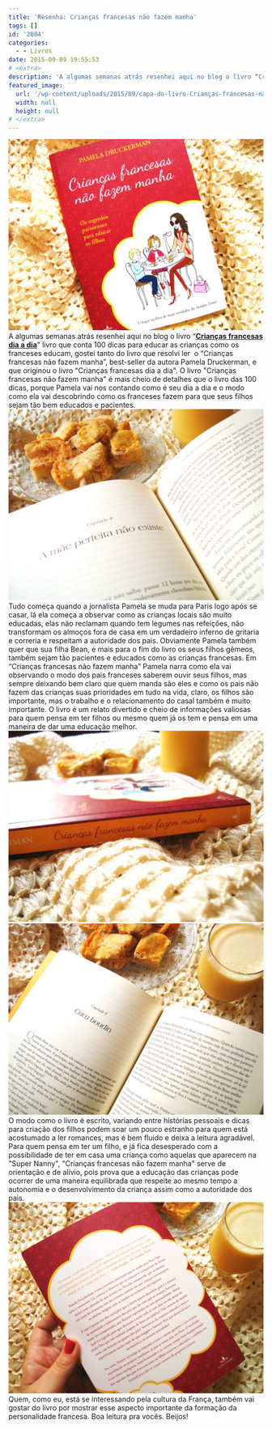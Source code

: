 ```yaml
---
title: 'Resenha: Crianças francesas não fazem manha'
tags: []
id: '2804'
categories:
  - - Livros
date: 2015-09-09 19:55:53
# <extra>
description: 'A algumas semanas atrás resenhei aqui no blog o livro “Crianças francesas dia a dia&#8221; livro que conta 100 dicas para educar as crianças como os franceses educam, gostei tanto do livro que resolvi ler  o “Crianças francesas não fazem manha”, best-seller da autora Pamela Druckerman, e que originou o livro &#8220;Crianças francesas dia a dia&#8221;. O livro &#8220;Crianças francesas não fazem manha&#8221; é mais cheio de detalhes que o livro das 100 dicas, porque Pamela vai nos contando como é seu dia a dia e o modo como ela vai descobrindo como os franceses fazem para que seus filhos sejam tão bem educados e pacientes. Tudo começa quando a jornalista Pamela se muda para Paris logo após se casar, lá ela começa a observar como as crianças locais são muito educadas, elas não reclamam quando tem legumes nas refeições, não &hellip;'
featured_image: 
  url: '/wp-content/uploads/2015/09/capa-do-livro-Crianças-francesas-não-fazem-manha-1024x768.jpg'
  width: null
  height: null
# </extra>
---
```


[![Livro: crianças francesas não fazem manha](/wp-content/uploads/2015/09/capa-do-livro-Crianças-francesas-não-fazem-manha-1024x768.jpg)](/wp-content/uploads/2015/09/capa-do-livro-Crianças-francesas-não-fazem-manha.jpg) A algumas semanas atrás resenhei aqui no blog o livro “**[Crianças francesas dia a dia](http://natalia.blog.br/2015/07/20/resenha-criancas-francesas-dia-a-dia/)**" livro que conta 100 dicas para educar as crianças como os franceses educam, gostei tanto do livro que resolvi ler  o “Crianças francesas não fazem manha”, best-seller da autora Pamela Druckerman, e que originou o livro "Crianças francesas dia a dia". O livro "Crianças francesas não fazem manha" é mais cheio de detalhes que o livro das 100 dicas, porque Pamela vai nos contando como é seu dia a dia e o modo como ela vai descobrindo como os franceses fazem para que seus filhos sejam tão bem educados e pacientes. [![páginas do livro Crianças francesas não fazem manha](/wp-content/uploads/2015/09/páginas-do-livro-Crianças-francesas-não-fazem-manha-1024x768.jpg)](/wp-content/uploads/2015/09/páginas-do-livro-Crianças-francesas-não-fazem-manha.jpg) Tudo começa quando a jornalista Pamela se muda para Paris logo após se casar, lá ela começa a observar como as crianças locais são muito educadas, elas não reclamam quando tem legumes nas refeições, não transformam os almoços fora de casa em um verdadeiro inferno de gritaria e correria e respeitam a autoridade dos pais. Obviamente Pamela também quer que sua filha Bean, e mais para o fim do livro os seus filhos gêmeos, também sejam tão pacientes e educados como as crianças francesas. Em “Crianças francesas não fazem manha” Pamela narra como ela vai observando o modo dos pais franceses saberem ouvir seus filhos, mas sempre deixando bem claro que quem manda são eles e como os pais não fazem das crianças suas prioridades em tudo na vida, claro, os filhos são importante, mas o trabalho e o relacionamento do casal também é muito importante. O livro é um relato divertido e cheio de informações valiosas para quem pensa em ter filhos ou mesmo quem já os tem e pensa em uma maneira de dar uma educação melhor. [![lombada do livro Crianças francesas não fazem manha](/wp-content/uploads/2015/09/lombada-do-livro-Crianças-francesas-não-fazem-manha-1024x768.jpg)](/wp-content/uploads/2015/09/lombada-do-livro-Crianças-francesas-não-fazem-manha.jpg) [![Livro Crianças francesas não fazem manha](/wp-content/uploads/2015/09/Livro-Crianças-francesas-não-fazem-manha-1024x768.jpg)](/wp-content/uploads/2015/09/Livro-Crianças-francesas-não-fazem-manha.jpg) O modo como o livro é escrito, variando entre histórias pessoais e dicas para criação dos filhos podem soar um pouco estranho para quem está acostumado a ler romances, mas é bem fluido e deixa a leitura agradável. Para quem pensa em ter um filho, e já fica desesperado com a possibilidade de ter em casa uma criança como aquelas que aparecem na "Super Nanny", "Crianças francesas não fazem manha" serve de orientação e de alívio, pois prova que a educação das crianças pode ocorrer de uma maneira equilibrada que respeite ao mesmo tempo a autonomia e o desenvolvimento da criança assim como a autoridade dos pais. [![contra capa do livro Crianças francesas não fazem manha](/wp-content/uploads/2015/09/contra-capa-do-livro-Crianças-francesas-não-fazem-manha-1024x768.jpg)](/wp-content/uploads/2015/09/contra-capa-do-livro-Crianças-francesas-não-fazem-manha.jpg) Quem, como eu, está se interessando pela cultura da França, também vai gostar do livro por mostrar esse aspecto importante da formação da personalidade francesa. Boa leitura pra vocês. Beijos!
